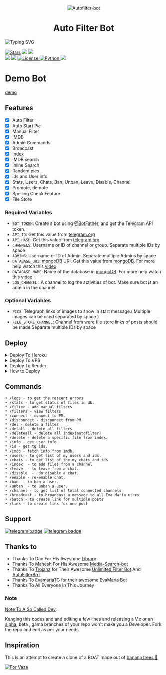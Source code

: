 <p align="center">
  <img src="https://telegra.ph/file/146b46f7e523b8f028649.jpg" alt="Autofilter-bot">
</p>
<h1 align="center">
  <b>Auto Filter Bot</b>
</h1>

![Typing SVG](https://readme-typing-svg.herokuapp.com/?lines=Welcome+To+Mrz-Autofilter-Bot;Provide+by+HorridAPI;A+simple+and+Powerfull+Autofilter+Bot;also+cool+multi+fectures+including+ai;You+can+host+vps+heroku+render+koyeb)
</p>

<a href="https://github.com/Mrzbots/AutoFilterBot/stargazers"><img src="https://img.shields.io/github/stars/Mrzbots/AutofilterBot?color=black&logo=github&logoColor=black&style=for-the-badge" alt="Stars" /></a>
<a href="[https://github.com/Mrzbots/AutoFilterBot](https://github.com/Mrzbots/AutoFilterBot)/network/members"> <img src="https://img.shields.io/github/forks/Mrzbots/autofilterbot?color=black&logo=github&logoColor=black&style=for-the-badge" /></a>
<a href="https://github.com/Mrzbots/AutoFilterBot"> <img src="https://img.shields.io/github/repo-size/mrzbots/autofilterbot?color=skyblue&logo=github&logoColor=blue&style=for-the-badge" /></a>   
<a href="https://github.com/Mrzbots/AutoFilterBot/commits"> <img src="https://img.shields.io/github/last-commit/mrzbots/autofilterbot?color=black&logo=github&logoColor=black&style=for-the-badge" /></a>
<a href="https://github.com/Mrzbots/AutoFilterBot"> <img src="https://img.shields.io/github/contributors/mrzbots/autofilterbot?color=skyblue&logo=github&logoColor=blue&style=for-the-badge" /></a>
<a href="https://github.com/Mrzbots/AutoFilterBot/blob/master/LICENSE"> <img src="https://img.shields.io/badge/License- GPL 2.0 license -blueviolet?style=for-the-badge" alt="License" /> </a>
<a href="https://www.python.org/"> <img src="https://img.shields.io/badge/Written%20in-Python-skyblue?style=for-the-badge&logo=python" alt="Python" /> </a>
<a href="https://pypi.org/project/Pyrogram/"> <img src="https://img.shields.io/pypi/v/pyrogram?color=white&label=pyrogram&logo=python&logoColor=blue&style=for-the-badge" /></a>


# Demo Bot
[demo](https://telegram.dog/TonyStartkRobot)


## Features

- [x] Auto Filter
- [X] Auto Start Pic
- [x] Manual Filter
- [x] IMDB
- [x] Admin Commands
- [x] Broadcast
- [x] Index
- [x] IMDB search
- [x] Inline Search
- [x] Random pics
- [x] ids and User info 
- [x] Stats, Users, Chats, Ban, Unban, Leave, Disable, Channel
- [X] Promote, demote
- [x] Spelling Check Feature
- [x] File Store

### Required Variables
* `BOT_TOKEN`: Create a bot using [@BotFather](https://telegram.dog/BotFather), and get the Telegram API token.
* `API_ID`: Get this value from [telegram.org](https://my.telegram.org/apps)
* `API_HASH`: Get this value from [telegram.org](https://my.telegram.org/apps)
* `CHANNELS`: Username or ID of channel or group. Separate multiple IDs by space
* `ADMINS`: Username or ID of Admin. Separate multiple Admins by space
* `DATABASE_URI`: [mongoDB](https://www.mongodb.com) URI. Get this value from [mongoDB](https://www.mongodb.com). For more help watch this [video](https://youtu.be/TjVAicuE5SE?si=o7EoENDaOTQB-kcz)
* `DATABASE_NAME`: Name of the database in [mongoDB](https://www.mongodb.com). For more help watch this [video](https://youtu.be/1G1XwEOnxxo)
* `LOG_CHANNEL` : A channel to log the activities of bot. Make sure bot is an admin in the channel.
### Optional Variables
* `PICS`: Telegraph links of images to show in start message.( Multiple images can be used separated by space )
* `FILE_STORE_CHANNEL`: Channel from were file store links of posts should be made.Separate multiple IDs by space

## Deploy
<details><summary>Deploy To Heroku</summary>
<p>
<br>
<a href="https://heroku.com/deploy?template=https://github.com/Mishel-Tg/AutoFilterBot">
  <img src="https://www.herokucdn.com/deploy/button.svg" alt="Deploy To Heroku">
</a>
</p>
</details>

<details><summary>Deploy To VPS</summary>
<p>
<pre>
git clone https://github.com/Mishel-Tg/AutoFilterBot
# Install Packages
pip3 install -U -r requirements.txt
Edit info.py with variables as given below then run bot
python3 bot.py
</pre>
</p>
</details>

<details><summary>Deploy To Render</summary>
<p>
<pre>
<a href=https://youtu.be/wJZWE2wdRM8?si=jik03F0MvJdZSCD9>Toturial Video</a>
</pre>
</p>
</details>

<details><summary>How to Deploy</summary>
<p>
<pre>
<a href=https://youtu.be/wJZWE2wdRM8?si=jik03F0MvJdZSCD9>Toturial Video</a>
</pre>
</p>
</details>


## Commands
```
• /logs - to get the rescent errors
• /stats - to get status of files in db.
* /filter - add manual filters
* /filters - view filters
* /connect - connect to PM.
* /disconnect - disconnect from PM
* /del - delete a filter
* /delall - delete all filters
* /deleteall - delete all index(autofilter)
* /delete - delete a specific file from index.
* /info - get user info
* /id - get tg ids.
* /imdb - fetch info from imdb.
• /users - to get list of my users and ids.
• /chats - to get list of the my chats and ids 
• /index  - to add files from a channel
• /leave  - to leave from a chat.
• /disable  -  do disable a chat.
* /enable - re-enable chat.
• /ban  - to ban a user.
• /unban  - to unban a user.
• /channel - to get list of total connected channels
• /broadcast - to broadcast a message to all Eva Maria users
• /batch - to create link for multiple posts
• /link - to create link for one post
```
## Support
[![telegram badge](https://img.shields.io/badge/Telegram-Group-30302f?style=flat&logo=telegram)](https://telegram.dog/XBOTSUPPORTS)
[![telegram badge](https://img.shields.io/badge/Telegram-Channel-30302f?style=flat&logo=telegram)](https://telegram.dog/Mrz_bots)




## Thanks to 
 - Thanks To Dan For His Awesome [Library](https://github.com/pyrogram/pyrogram)
 - Thanks To Mahesh For His Awesome [Media-Search-bot](https://github.com/Mahesh0253/Media-Search-bot)
 - Thanks To [Trojanz](https://github.com/trojanzhex) for Their Awesome [Unlimited Filter Bot](https://github.com/TroJanzHEX/Unlimited-Filter-Bot) And [AutoFilterBoT](https://github.com/trojanzhex/auto-filter-bot)
 - Thanks To [EvamariaTG](https://raw.githubusercontent.com/EvamariaTG) for their awesome [EvaMaria Bot](https://raw.githubusercontent.com/EvamariaTG/EvaMaria)
 - Thanks To All Everyone In This Journey

### Note

[Note To A So Called Dev](https://telegram.dog/mrz_bots): 

Kanging this codes and and editing a few lines and releasing a V.x  or an [alpha](https://telegram.dog/subin_works/204), beta , gama branches of your repo won't make you a Developer.
Fork the repo and edit as per your needs.

## Inspiration
This is an attempt to create a clone of a BOAT made out of [banana trees 🌳](https://telegram.dog/GetTGLink/4187)

[![For Vaza](https://telegra.ph/file/e743b0c8a04252774bac2.jpg)](https://telegra.ph/file/98342dc186fd7484cba91.mp4 "Oru Kootam Vazhakalk samarpikkunnu")
